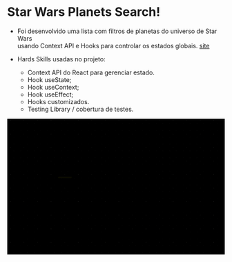 <!-- # Star Wars Planets Search! -->
<!-- Olá, Tryber!
Esse é apenas um arquivo inicial para o README do seu projeto no qual você pode customizar e reutilizar todas as vezes que for executar o trybe-publisher.

Para deixá-lo com a sua cara, basta alterar o seguinte arquivo da sua máquina: ~/.student-repo-publisher/custom/_NEW_README.md

É essencial que você preencha esse documento por conta própria, ok?
Não deixe de usar nossas dicas de escrita de README de projetos, e deixe sua criatividade brilhar!
:warning: IMPORTANTE: você precisa deixar nítido:
- quais arquivos/pastas foram desenvolvidos por você; 
- quais arquivos/pastas foram desenvolvidos por outra pessoa estudante;
- quais arquivos/pastas foram desenvolvidos pela Trybe.
-->
# Star Wars Planets Search!

- Foi desenvolvido uma lista com filtros de planetas do universo de Star Wars<br> usando Context API e Hooks para controlar os estados globais. <a href="star-wars-planets-three.vercel.app" target="_blank">site</a>

- Hards Skills usadas no projeto:
  - Context API do React para gerenciar estado.
  - Hook useState;
  - Hook useContext;
  - Hook useEffect;
  - Hooks customizados.
  - Testing Library / cobertura de testes.

<img src="./banner.gif" />
